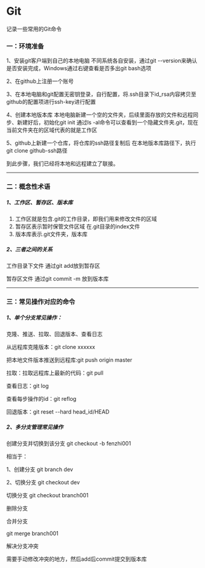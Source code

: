 # Git
记录一些常用的Git命令

### 一：环境准备
1、安装git客户端到自己的本地电脑 不同系统各自安装，通过git --version来确认是否安装完成，Windows通过右键查看是否多出git bash选项

2、在github上注册一个账号

3、在本地电脑和git配置无密钥登录，自行配置，将.ssh目录下id_rsa内容拷贝至github的配置项进行ssh-key进行配置

4、创建本地版本库
本地电脑新建一个空的文件夹，后续里面存放的文件和远程同步、新建好后，初始化git init
通过ls -al命令可以查看到一个隐藏文件夹.git，现在当前文件夹在的区域代表的就是工作区

5、github上新建一个仓库，将仓库的ssh路径复制后
在本地版本库路径下，执行git clone github-ssh路径

到此步骤，我们已经将本地和远程建立了联接。

---

### 二：概念性术语
##### 1、工作区、暂存区、版本库

1. 工作区就是包含.git的工作目录，即我们用来修改文件的区域
2. 暂存区表示暂时保管文件区域 在.git目录的index文件
3. 版本库表示.git文件夹，版本库

##### 2、三者之间的关系

工作目录下文件 通过git add放到暂存区

暂存区文件 通过git commit -m 放到版本库

---

### 三：常见操作对应的命令
##### 1、单个分支常见操作：
克隆、推送、拉取、回退版本、查看日志

从远程库克隆版本：git clone xxxxxx

把本地文件版本推送到远程库:git push origin master

拉取：拉取远程库上最新的代码：git pull 

查看日志：git log

查看每步操作的id：git reflog

回退版本：git reset --hard head_id/HEAD



##### 2、多分支管理常见操作
创建分支并切换到该分支
git checkout -b fenzhi001

相当于：

1、创建分支 git branch dev

2、切换分支 git checkout dev

切换分支
git checkout branch001

删除分支 

合并分支

git merge branch001


解决分支冲突

需要手动修改冲突的地方，然后add后commit提交到版本库
